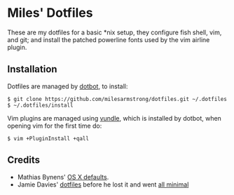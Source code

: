 # Miles' Dotfiles

These are my dotfiles for a basic *nix setup, they configure fish shell, vim, and git; and install
the patched powerline fonts used by the vim airline plugin.

## Installation

Dotfiles are managed by [dotbot](https://github.com/anishathalye/dotbot), to install:

```
$ git clone https://github.com/milesarmstrong/dotfiles.git ~/.dotfiles
$ ~/.dotfiles/install
```

Vim plugins are managed using [vundle](https://github.com/VundleVim/Vundle.vim), which is installed by dotbot, when opening vim for the first time do:

```
$ vim +PluginInstall +qall
```

## Credits
 - Mathias Bynens' [OS X defaults](https://github.com/mathiasbynens/dotfiles/blob/master/.osx).
 - Jamie Davies' [dotfiles](https://github.com/daviesjamie/dotfiles) before he lost it and went [all minimal](https://github.com/daviesjamie/dotfiles/commit/9e904dacac4cb810d8be57be58b5558b10981ddb)
